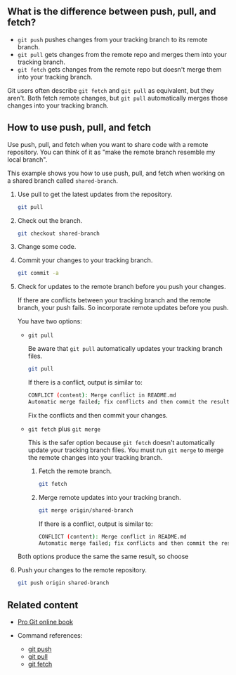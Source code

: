## What is the difference between push, pull, and fetch?

- `git push` pushes changes from your tracking branch to its remote branch.
- `git pull` gets changes from the remote repo and merges them into your tracking branch.
- `git fetch` gets changes from the remote repo but doesn't merge them into your tracking branch.

Git users often describe `git fetch` and `git pull` as equivalent, but they aren't. Both fetch remote changes, but `git pull` automatically merges those changes into your tracking branch.

## How to use push, pull, and fetch

Use push, pull, and fetch when you want to share code with a remote repository. You can think of it as "make the remote branch resemble my local branch".

This example shows you how to use push, pull, and fetch when working on a shared branch called `shared-branch`.

1. Use pull to get the latest updates from the repository.

   ```bash
   git pull
   ```

2. Check out the branch.

   ```bash
   git checkout shared-branch
   ```

3. Change some code.
4. Commit your changes to your tracking branch.

   ```bash
   git commit -a
   ```

5. Check for updates to the remote branch before you push your changes.

   If there are conflicts between your tracking branch and the remote branch, your push fails. So incorporate remote updates before you push.

   You have two options:

     - `git pull`

        Be aware that `git pull` automatically updates your tracking branch files.

        ```bash
        git pull
        ```

        If there is a conflict, output is similar to:

        ```bash
        CONFLICT (content): Merge conflict in README.md
        Automatic merge failed; fix conflicts and then commit the result.
        ```

        Fix the conflicts and then commit your changes.

     - `git fetch` plus `git merge`

        This is the safer option because `git fetch` doesn't automatically update your tracking branch files. You must run `git merge` to merge the remote changes into your tracking branch.

        1. Fetch the remote branch.

           ```bash
           git fetch
           ```

        2. Merge remote updates into your tracking branch.

           ```bash
           git merge origin/shared-branch
           ```

           If there is a conflict, output is similar to:

           ```bash
           CONFLICT (content): Merge conflict in README.md
           Automatic merge failed; fix conflicts and then commit the result.
           ```

    Both options produce the same the same result, so choose 

6. Push your changes to the remote repository.

   ```bash
   git push origin shared-branch
   ```

## Related content

- [Pro Git online book](https://git-scm.com/book/en/v2)
- Command references:

  - [git push](https://git-scm.com/docs/git-push)
  - [git pull](https://git-scm.com/docs/git-pull)
  - [git fetch](https://git-scm.com/docs/git-fetch)